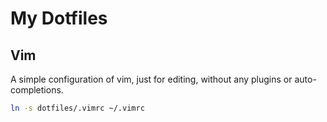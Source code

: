 # My Dotfiles

## Vim

A simple configuration of vim, just for editing, without any plugins or auto-completions.

``` Bash
ln -s dotfiles/.vimrc ~/.vimrc
```
